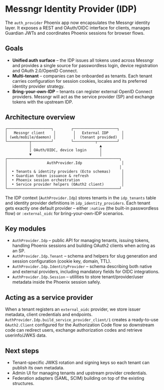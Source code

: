 # Messngr Identity Provider (IDP)

The `auth_provider` Phoenix app now encapsulates the Messngr identity layer. It
exposes a REST and OAuth/OIDC interface for clients, manages Guardian JWTs and
coordinates Phoenix sessions for browser flows.

## Goals

- **Unified auth surface** – the IDP issues all tokens used across Messngr and
  provides a single source for passwordless login, device registration and
  OAuth 2.0/OpenID Connect.
- **Multi-tenant** – companies can be onboarded as tenants. Each tenant carries
  configuration for session cookies, locales and its preferred identity
  provider strategy.
- **Bring-your-own-IDP** – tenants can register external OpenID Connect
  providers. Messngr will act as the service provider (SP) and exchange tokens
  with the upstream IDP.

## Architecture overview

```
┌────────────────────┐        ┌────────────────────┐
│   Messngr client    │        │   External IDP      │
│ (web/mobile/daemon) │        │  (tenant provided)  │
└──────────┬─────────┘        └──────────┬─────────┘
           │                               ▲
           │ OAuth/OIDC, device login      │
           ▼                               │
┌───────────────────────────────────────────────────┐
│                  AuthProvider.Idp                  │
│                                                   │
│  • Tenants & identity providers (Ecto schemas)     │
│  • Guardian token issuance & refresh               │
│  • Phoenix session orchestration                   │
│  • Service provider helpers (OAuth2 client)        │
└───────────────────────────────────────────────────┘
```

The IDP context (`AuthProvider.Idp`) stores tenants in the `idp_tenants` table
and identity provider definitions in `idp_identity_providers`. Each tenant gets
exactly one default provider – either `:native` (the built-in passwordless flow)
or `:external_oidc` for bring-your-own-IDP scenarios.

## Key modules

- `AuthProvider.Idp` – public API for managing tenants, issuing tokens,
  handling Phoenix sessions and building OAuth2 clients when acting as an SP.
- `AuthProvider.Idp.Tenant` – schema and helpers for slug generation and session
  configuration (cookie key, domain, TTL).
- `AuthProvider.Idp.IdentityProvider` – schema describing both native and
  external providers, including mandatory fields for OIDC integrations.
- `AuthProvider.Idp.Session` – utilities to store tenant/provider/user metadata
  inside the Phoenix session safely.

## Acting as a service provider

When a tenant registers an `external_oidc` provider, we store issuer metadata,
client credentials and endpoints. `AuthProvider.Idp.build_service_provider_client/1`
creates a ready-to-use `OAuth2.Client` configured for the Authorization Code
flow so downstream code can redirect users, exchange authorization codes and
retrieve userinfo/JWKS data.

## Next steps

- Tenant-specific JWKS rotation and signing keys so each tenant can publish its
  own metadata.
- Admin UI for managing tenants and upstream provider credentials.
- Federation adapters (SAML, SCIM) building on top of the existing structures.

